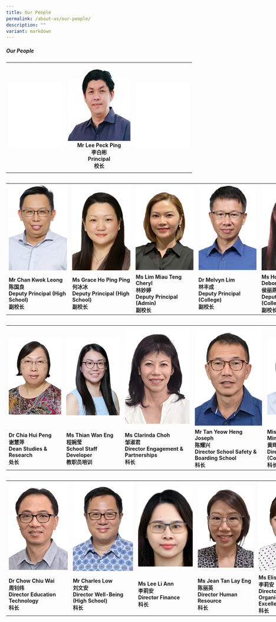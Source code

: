 ```yaml
---
title: Our People
permalink: /about-us/our-people/
description: ""
variant: markdown
---
```

##### Our People

<table>
  <tbody><tr>
    <th><img style="width: 100%;" src="/images/About%20Us/Our%20People/peoplev2_00.png"></th>
    <th><img style="width: 100%;" src="/images/About%20Us/Our%20People/peoplev2_1.png">
			<strong></strong><center><strong>Mr Lee Peck Ping <br>李白彬<br> Principal <br>校长 </strong></center></th>
    <th><img style="width: 100%;" src="/images/About%20Us/Our%20People/peoplev2_00.png"></th>
		</tr>
  <tr>
    <td></td>
		<td></td>
		


</tr></tbody>
</table>




<table>
	</table><table style="table-layout: fixed; width: 170%;">
  <tbody><tr>
    <th><img style="width: 100%;" src="/images/About%20Us/Our%20People/208ckl.png"></th>
    <th><img style="width: 100%;" src="/images/About%20Us/Our%20People/208grace.png"></th>
    <th><img style="width: 100%;" src="/images/About%20Us/Our%20People/208cheryl.png"></th>
		<th><img style="width: 100%;" src="/images/About%20Us/Our%20People/208ml.png"></th>
		<th><img style="width: 100%;" src="/images/About%20Us/Our%20People/deborah.png"></th>
  </tr>
  <tr>
    <td><strong>Mr Chan Kwok Leong<br>陈国良<br> Deputy Principal (High School)<br>副校长 </strong>
</td>
		<td><strong>Ms Grace Ho Ping Ping<br>何冰冰<br>Deputy Principal (High School)<br>副校长 </strong></td>
		<td> <strong>Ms Lim Miau Teng Cheryl <br> 林妙婷<br>Deputy Principal (Admin)<br>副校长</strong></td>
		<td><strong>Dr Melvyn Lim <br>林丰成<br> Deputy Principal (College) <br>副校长</strong></td>
		<td><strong>Ms How Lai Yin Deborah <br>侯丽燕<br> Deputy Principal (College)<br>副校长</strong></td>
		</tr>
</tbody>
</table>

<table>
	</table><table style="table-layout: fixed; width: 170%;">
  <tbody><tr>
    <th><img style="width: 100%;" src="/images/About%20Us/Our%20People/208hup.png"></th>
    <th><img style="width: 100%;" src="/images/About%20Us/Our%20People/208twe.png"></th>
    <th><img style="width: 100%;" src="/images/About%20Us/Our%20People/208clarinda.png"></th>
		<th><img style="width: 100%;" src="/images/About%20Us/Our%20People/208joseph.png"></th>
		<th><img style="width: 100%;" src="/images/About%20Us/Our%20People/208whm.png"></th>
  </tr>
  <tr>
    <td><strong>Dr Chia Hui Peng <br>谢慧萍<br> Dean Studies &amp; Research<br>处长</strong>
</td>
		<td><strong>Ms Thian Wan Eng <br> 程婉莹<br>School Staff Developer<br>教职员培训</strong></td>
		<td> <strong>Ms Clarinda Choh <br> 邹淑君<br>Director Engagement &amp; Partnerships<br>科长</strong>
</td>
		<td><strong>Mr Tan Yeow Heng Joseph <br>陈耀兴<br> Director School Safety &amp; Boarding School<br>科长</strong></td>
		<td><strong>Miss Wong Hwee Ming <br>黄晖敏<br> Director Well-Being (College)<br>科长</strong></td>
		</tr>
</tbody>
</table>

<table>
	</table><table style="table-layout: fixed; width: 170%;">
  <tbody><tr>
    <th><img style="width: 100%;" src="/images/About%20Us/Our%20People/208ccw.png"></th>
    <th><img style="width: 100%;" src="/images/About%20Us/Our%20People/208charles.png"></th>
    <th><img style="width: 100%;" src="/images/About%20Us/Our%20People/208lla.png"></th>
		<th><img style="width: 100%;" src="/images/About%20Us/Our%20People/208jean.png"></th>
		<th><img style="width: 100%;" src="/images/About%20Us/Our%20People/208elisa.png"></th>
  </tr>
  <tr>
    <td><strong>Dr Chow Chiu Wai <br>周钊纬<br>Director  Education Technology<br>科长</strong>

</td>
		<td><strong>Mr Charles Low <br>刘文安<br> Director Well-Being (High School)<br>科长</strong></td>
		<td> <strong>Ms Lee Li Ann <br>李莉安<br>Director Finance <br>科长</strong></td>
		<td><strong>Ms Jean Tan Lay Eng<br>陈丽英<br>Director Human Resource <br>科长</strong></td>
		<td><strong>Ms Elisabeth Oh <br>李莉安<br>Director <br>Organisational<br> Excellence <br>科长</strong>
</td>
		</tr>
</tbody>
</table>
